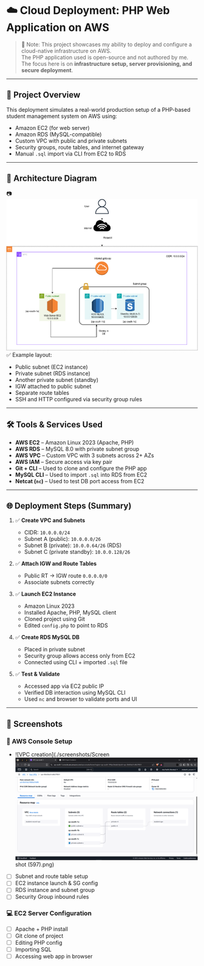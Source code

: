 # ☁️ Cloud Deployment: PHP Web Application on AWS

> 🚨 Note: This project showcases my ability to deploy and configure a cloud-native infrastructure on AWS.  
> The PHP application used is open-source and not authored by me. The focus here is on **infrastructure setup, server provisioning, and secure deployment**.

---

## 📌 Project Overview

This deployment simulates a real-world production setup of a PHP-based student management system on AWS using:

- Amazon EC2 (for web server)
- Amazon RDS (MySQL-compatible)
- Custom VPC with public and private subnets
- Security groups, route tables, and internet gateway
- Manual `.sql` import via CLI from EC2 to RDS

---

## 🧱 Architecture Diagram

📷 ![Architecture diagram](screenshots/architecture.png)
✅ Example layout:
- Public subnet (EC2 instance)
- Private subnet (RDS instance)
- Another private subnet (standby)
- IGW attached to public subnet
- Separate route tables
- SSH and HTTP configured via security group rules

---

## 🛠️ Tools & Services Used

- **AWS EC2** – Amazon Linux 2023 (Apache, PHP)
- **AWS RDS** – MySQL 8.0 with private subnet group
- **AWS VPC** – Custom VPC with 3 subnets across 2+ AZs
- **AWS IAM** – Secure access via key pair
- **Git + CLI** – Used to clone and configure the PHP app
- **MySQL CLI** – Used to import `.sql` into RDS from EC2
- **Netcat (`nc`)** – Used to test DB port access from EC2

---

## 🌐 Deployment Steps (Summary)

1. ✅ **Create VPC and Subnets**
   - CIDR: `10.0.0.0/24`
   - Subnet A (public): `10.0.0.0/26`
   - Subnet B (private): `10.0.0.64/26` (RDS)
   - Subnet C (private standby): `10.0.0.128/26`

2. ✅ **Attach IGW and Route Tables**
   - Public RT → IGW route `0.0.0.0/0`
   - Associate subnets correctly

3. ✅ **Launch EC2 Instance**
   - Amazon Linux 2023
   - Installed Apache, PHP, MySQL client
   - Cloned project using Git
   - Edited `config.php` to point to RDS

4. ✅ **Create RDS MySQL DB**
   - Placed in private subnet
   - Security group allows access only from EC2
   - Connected using CLI + imported `.sql` file

5. ✅ **Test & Validate**
   - Accessed app via EC2 public IP
   - Verified DB interaction using MySQL CLI
   - Used `nc` and browser to validate ports and UI

---

## 📸 Screenshots

### 🔧 AWS Console Setup

- ![VPC creation](./screenshots/Screen![VPC creation](./screenshots/Screenshot%20%28597%29.png)
shot (597).png)  
- [ ] Subnet and route table setup  
- [ ] EC2 instance launch & SG config  
- [ ] RDS instance and subnet group  
- [ ] Security Group inbound rules  

### 💻 EC2 Server Configuration

- [ ] Apache + PHP install  
- [ ] Git clone of project  
- [ ] Editing PHP config  
- [ ] Importing SQL  
- [ ] Accessing web app in browser  
